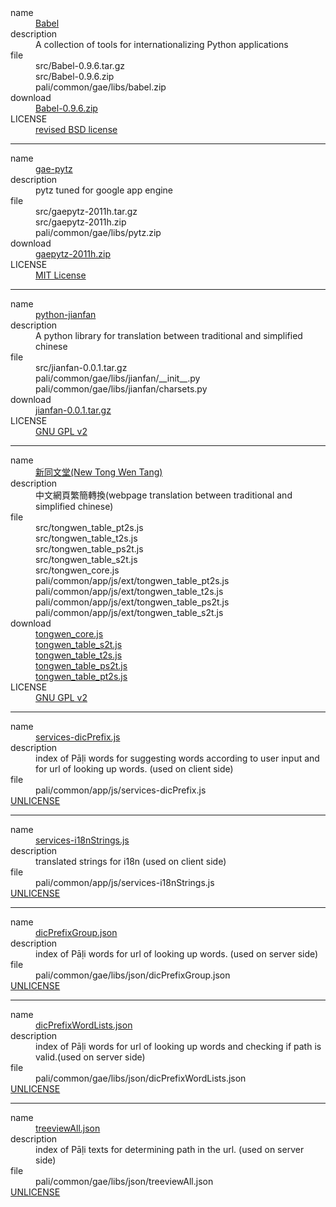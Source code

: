 <dl>
 <dt>name</dt>
  <dd><a href="http://babel.edgewall.org/">Babel</a></dd>
 <dt>description</dt>
  <dd>A collection of tools for internationalizing Python applications</dd>
 <dt>file</dt>
  <dd>src/Babel-0.9.6.tar.gz</dd>
  <dd>src/Babel-0.9.6.zip</dd>
  <dd>pali/common/gae/libs/babel.zip</dd>
 <dt>download</dt>
  <dd><a href="http://ftp.edgewall.com/pub/babel/Babel-0.9.6.zip">Babel-0.9.6.zip</a></dd>
 <dt>LICENSE</dt>
  <dd><a href="http://babel.edgewall.org/wiki/License">revised BSD license</a></dd>
</dl>

---

<dl>
 <dt>name</dt>
  <dd><a href="https://code.google.com/p/gae-pytz/">gae-pytz</a></dd>
 <dt>description</dt>
  <dd>pytz tuned for google app engine</dd>
 <dt>file</dt>
  <dd>src/gaepytz-2011h.tar.gz</dd>
  <dd>src/gaepytz-2011h.zip</dd>
  <dd>pali/common/gae/libs/pytz.zip</dd>
 <dt>download</dt>
  <dd><a href="https://pypi.python.org/packages/source/g/gaepytz/gaepytz-2011h.zip#md5=0f130ef491509775b5ed8c5f62bf66fb">gaepytz-2011h.zip</a></dd>
 <dt>LICENSE</dt>
  <dd><a href="http://opensource.org/licenses/mit-license.php">MIT License</a></dd>
</dl>

---

<dl>
 <dt>name</dt>
  <dd><a href="https://code.google.com/p/python-jianfan/">python-jianfan</a></dd>
 <dt>description</dt>
  <dd>A python library for translation between traditional and simplified chinese</dd>
 <dt>file</dt>
  <dd>src/jianfan-0.0.1.tar.gz</dd>
  <dd>pali/common/gae/libs/jianfan/__init__.py</dd>
  <dd>pali/common/gae/libs/jianfan/charsets.py</dd>
 <dt>download</dt>
  <dd><a href="https://python-jianfan.googlecode.com/files/jianfan-0.0.1.tar.gz">jianfan-0.0.1.tar.gz</a></dd>
 <dt>LICENSE</dt>
  <dd><a href="http://www.gnu.org/licenses/old-licenses/gpl-2.0.html">GNU GPL v2</a></dd>
</dl>

---

<dl>
 <dt>name</dt>
  <dd><a href="http://tongwen.openfoundry.org/">新同文堂(New Tong Wen Tang)</a></dd>
 <dt>description</dt>
  <dd>中文網頁繁簡轉換(webpage translation between traditional and simplified chinese)</dd>
 <dt>file</dt>
  <dd>src/tongwen_table_pt2s.js</dd>
  <dd>src/tongwen_table_t2s.js</dd>
  <dd>src/tongwen_table_ps2t.js</dd>
  <dd>src/tongwen_table_s2t.js</dd>
  <dd>src/tongwen_core.js</dd>
  <dd>pali/common/app/js/ext/tongwen_table_pt2s.js</dd>
  <dd>pali/common/app/js/ext/tongwen_table_t2s.js</dd>
  <dd>pali/common/app/js/ext/tongwen_table_ps2t.js</dd>
  <dd>pali/common/app/js/ext/tongwen_table_s2t.js</dd>
 <dt>download</dt>
  <dd><a href="http://tongwen.openfoundry.org/src/web/tongwen_core.js">tongwen_core.js</a></dd>
  <dd><a href="http://tongwen.openfoundry.org/src/web/tongwen_table_s2t.js">tongwen_table_s2t.js</a></dd>
  <dd><a href="http://tongwen.openfoundry.org/src/web/tongwen_table_t2s.js">tongwen_table_t2s.js</a></dd>
  <dd><a href="http://tongwen.openfoundry.org/src/web/tongwen_table_ps2t.js">tongwen_table_ps2t.js</a></dd>
  <dd><a href="http://tongwen.openfoundry.org/src/web/tongwen_table_pt2s.js">tongwen_table_pt2s.js</a></dd>
 <dt>LICENSE</dt>
  <dd><a href="http://www.gnu.org/licenses/old-licenses/gpl-2.0.html">GNU GPL v2</a></dd>
</dl>

---

<dl>
 <dt>name</dt>
  <dd><a href="https://github.com/siongui/data/blob/master/pali/common/app/js/services-dicPrefix.js">services-dicPrefix.js</a></dd>
 <dt>description</dt>
  <dd>index of Pāḷi words for suggesting words according to user input and for url of looking up words. (used on client side)</dd>
 <dt>file</dt>
  <dd>pali/common/app/js/services-dicPrefix.js</dd>
 <dt><a href="http://unlicense.org/">UNLICENSE</a></dt>
</dl>

---

<dl>
 <dt>name</dt>
  <dd><a href="https://github.com/siongui/data/blob/master/pali/common/app/js/services-i18nStrings.js">services-i18nStrings.js</a></dd>
 <dt>description</dt>
  <dd>translated strings for i18n (used on client side)</dd>
 <dt>file</dt>
  <dd>pali/common/app/js/services-i18nStrings.js</dd>
 <dt><a href="http://unlicense.org/">UNLICENSE</a></dt>
</dl>

---

<dl>
 <dt>name</dt>
  <dd><a href="https://github.com/siongui/data/blob/master/pali/common/gae/libs/json/dicPrefixGroup.json">dicPrefixGroup.json</a></dd>
 <dt>description</dt>
  <dd>index of Pāḷi words for url of looking up words. (used on server side)</dd>
 <dt>file</dt>
  <dd>pali/common/gae/libs/json/dicPrefixGroup.json</dd>
 <dt><a href="http://unlicense.org/">UNLICENSE</a></dt>
</dl>

---

<dl>
 <dt>name</dt>
  <dd><a href="https://github.com/siongui/data/blob/master/pali/common/gae/libs/json/dicPrefixWordLists.json">dicPrefixWordLists.json</a></dd>
 <dt>description</dt>
  <dd>index of Pāḷi words for url of looking up words and checking if path is valid.(used on server side)</dd>
 <dt>file</dt>
  <dd>pali/common/gae/libs/json/dicPrefixWordLists.json</dd>
 <dt><a href="http://unlicense.org/">UNLICENSE</a></dt>
</dl>

---

<dl>
 <dt>name</dt>
  <dd><a href="https://github.com/siongui/data/blob/master/pali/common/gae/libs/json/treeviewAll.json">treeviewAll.json</a></dd>
 <dt>description</dt>
  <dd>index of Pāḷi texts for determining path in the url. (used on server side)</dd>
 <dt>file</dt>
  <dd>pali/common/gae/libs/json/treeviewAll.json</dd>
 <dt><a href="http://unlicense.org/">UNLICENSE</a></dt>
</dl>
